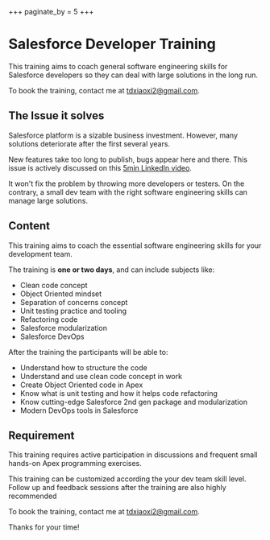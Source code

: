 +++
paginate_by = 5
+++

# Salesforce Developer Training

This training aims to coach general software engineering skills for Salesforce
developers so they can deal with large solutions in the long run.

To book the training, contact me at tdxiaoxi2@gmail.com.

## The Issue it solves

Salesforce platform is a sizable business investment. However, many solutions
deteriorate after the first several years. 

New features take too long to publish, bugs appear here and there. This issue is
actively discussed on this [5min LinkedIn
video](https://www.linkedin.com/posts/xixiaofinland_salesforce-salesforcedeveloper-softwareengineer-activity-7086412746170261504-_KLr).

It won't fix the problem by throwing more developers or testers. On the
contrary, a small dev team with the right software engineering skills can manage
large solutions.

## Content

This training aims to coach the essential software engineering skills for your
development team.

The training is **one or two days**, and can include subjects like:

- Clean code concept
- Object Oriented mindset
- Separation of concerns concept
- Unit testing practice and tooling
- Refactoring code
- Salesforce modularization
- Salesforce DevOps

After the training the participants will be able to:

- Understand how to structure the code
- Understand and use clean code concept in work
- Create Object Oriented code in Apex
- Know what is unit testing and how it helps code refactoring
- Know cutting-edge Salesforce 2nd gen package and modularization
- Modern DevOps tools in Salesforce

## Requirement

This training requires active participation in discussions and frequent small
hands-on Apex programming exercises.

This training can be customized according the your dev team skill level. Follow
up and feedback sessions after the training are also highly recommended

To book the training, contact me at tdxiaoxi2@gmail.com.

Thanks for your time!
